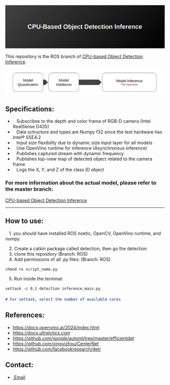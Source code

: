 <div align="center">
    <img src="images/Header.png" alt="Example Image" width="800">
</div>

This repository is the ROS branch of [CPU-based Object Detection Inference](https://github.com/arshemii/detection_on_cpu).
<div align="center">
    <img src="images/repex.png" alt="Example Image" width="800">
</div>


## Specifications:
- &nbsp;&nbsp; Subscribes to the depth and color frame of RGB-D camera (Intel RealSense D435)
- &nbsp;&nbsp; Data sctructure and types are Numpy f32 since the test hardware has Intel® SSE4.2
- &nbsp;&nbsp; Input size flexibility due to dynamic size input layer for all models
- &nbsp;&nbsp; Use OpenVino runtime for inference (Asynchronous inference)
- &nbsp;&nbsp; Publishes captured stream with dynamic frequency
- &nbsp;&nbsp; Publishes top-view map of detected object related to the camera frame
- &nbsp;&nbsp; Logs the X, Y, and Z of the class ID object

### For more information about the actual model, please refer to the master branch:
[CPU-based Object Detection Inference](https://github.com/arshemii/detection_on_cpu)

----------------------------------------------------------------
## How to use:
&nbsp;&nbsp; 1. you should have installed ROS noetic, OpenCV, OpenVino runtime, and numpy. <br>

&nbsp;&nbsp; 2. Create a catkin package called detection, then go the detection <br>
&nbsp;&nbsp; 3. clone this repository (Branch: ROS) <br>
&nbsp;&nbsp; 4. Add permissions of all .py files: (Branch: ROS) <br>
```markdown
chmod +x script_name.py
```
&nbsp;&nbsp; 5. Run inside the terminal:
```markdown
settask -c 0,1 detection inference_main.py

# For settask, select the number of available cores

```

## References:
- https://docs.openvino.ai/2024/index.html
- https://docs.ultralytics.com
- https://github.com/google/automl/tree/master/efficientdet
- https://github.com/xingyizhou/CenterNet
- https://github.com/facebookresearch/detr

## Contact:
- [&nbsp;Email](arshemii1373@gmail.com)
